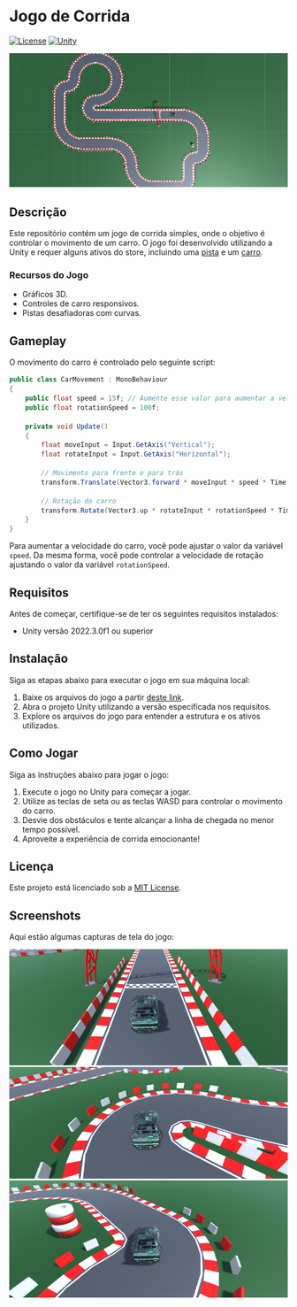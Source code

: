 # Jogo de Corrida

[![License](https://img.shields.io/badge/License-MIT-blue.svg)](https://opensource.org/licenses/MIT)
[![Unity](https://img.shields.io/badge/Unity-2022.3.0f1-blue)](https://unity3d.com/get-unity/download/archive)

![Gameplay](imgs/geral.png.png)

## Descrição

Este repositório contém um jogo de corrida simples, onde o objetivo é controlar o movimento de um carro. O jogo foi desenvolvido utilizando a Unity e requer alguns ativos do store, incluindo uma [pista](https://assetstore.unity.com/packages/3d/environments/roadways/modular-lowpoly-track-roads-free-205188) e um [carro](https://assetstore.unity.com/packages/3d/vehicles/land/free-sci-fi-car-184607).

### Recursos do Jogo

- Gráficos 3D.
- Controles de carro responsivos.
- Pistas desafiadoras com curvas.

## Gameplay

O movimento do carro é controlado pelo seguinte script:

```csharp
public class CarMovement : MonoBehaviour  
{ 
    public float speed = 15f; // Aumente esse valor para aumentar a velocidade do carro 
    public float rotationSpeed = 100f; 

    private void Update()
    {
        float moveInput = Input.GetAxis("Vertical");
        float rotateInput = Input.GetAxis("Horizontal");

        // Movimento para frente e para trás
        transform.Translate(Vector3.forward * moveInput * speed * Time.deltaTime);

        // Rotação do carro
        transform.Rotate(Vector3.up * rotateInput * rotationSpeed * Time.deltaTime);
    }
}
```

Para aumentar a velocidade do carro, você pode ajustar o valor da variável `speed`. Da mesma forma, você pode controlar a velocidade de rotação ajustando o valor da variável `rotationSpeed`.

## Requisitos

Antes de começar, certifique-se de ter os seguintes requisitos instalados:

- Unity versão 2022.3.0f1 ou superior

## Instalação

Siga as etapas abaixo para executar o jogo em sua máquina local:

1. Baixe os arquivos do jogo a partir [deste link](https://drive.google.com/drive/folders/1Zi0ylGFRzeevQxhpdqevYwZSo09Woefb).
2. Abra o projeto Unity utilizando a versão especificada nos requisitos.
3. Explore os arquivos do jogo para entender a estrutura e os ativos utilizados.

## Como Jogar

Siga as instruções abaixo para jogar o jogo:

1. Execute o jogo no Unity para começar a jogar.
2. Utilize as teclas de seta ou as teclas WASD para controlar o movimento do carro.
3. Desvie dos obstáculos e tente alcançar a linha de chegada no menor tempo possível.
4. Aproveite a experiência de corrida emocionante!


## Licença

Este projeto está licenciado sob a [MIT License](LICENSE).

## Screenshots

Aqui estão algumas capturas de tela do jogo:

![Frente](imgs/frente.png.png)
![Curva 1](imgs/curva1.png.png)
![Curva 2](imgs/curva2.png.png)
```


